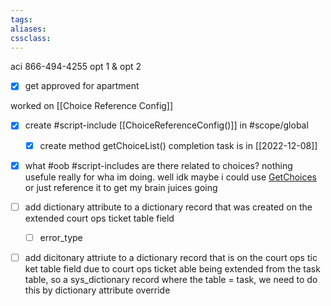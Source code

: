 ```yaml
---
tags:
aliases:
cssclass:
---
```


aci
866-494-4255 
opt 1 & opt 2

- [x] get approved for apartment


worked on [[Choice Reference Config]]
 - [x] create #script-include [[ChoiceReferenceConfig()]] in #scope/global 
	- [x] create method getChoiceList()
	      completion task is in [[2022-12-08]]
- [x] what #oob #script-includes are there related to choices? 
      nothing usefule really for wha im doing. well idk maybe i could use [GetChoices](https://apprissdev.service-now.com/nav_to.do?uri=sys_script_include.do?sys_id=aaf7803973a210109cc5aa114df6a70e) or just reference it to get my brain juices going 


- [ ] add dictionary attribute to a dictionary record that was created on the extended court ops ticket table field 
	- [ ] error_type

- [ ] add dicitonary attriute to a dictionary record that is on the court ops tic ket table field due to court ops ticket able being extended from the task table, so a sys_dictionary record where the table = task, we need to do this by dictionary attribute override 